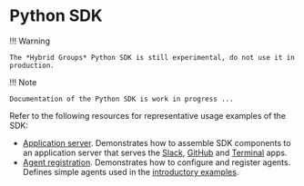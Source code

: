 # Python SDK

!!! Warning

    The *Hybrid Groups* Python SDK is still experimental, do not use it in production.

!!! Note

    Documentation of the Python SDK is work in progress ...

Refer to the following resources for representative usage examples of the SDK:

- [Application server](https://github.com/gradion-ai/hybrid-groups/blob/main/hygroup/scripts/server.py). Demonstrates how to assemble SDK components to an application server that serves the [Slack](app-server.md#slack), [GitHub](app-server.md#github) and [Terminal](app-server.md#terminal) apps.
- [Agent registration](https://github.com/gradion-ai/hybrid-groups/blob/main/demo/register_agents.py). Demonstrates how to configure and register agents. Defines simple agents used in the [introductory examples](index.md). 
